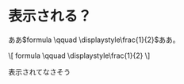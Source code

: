 <script type="text/x-mathjax-config">MathJax.Hub.Config({tex2jax:{inlineMath:[['\$','\$'],['\\(','\\)']],processEscapes:true},CommonHTML: {matchFontHeight:false}});</script>
<script type="text/javascript" async src="https://cdnjs.cloudflare.com/ajax/libs/mathjax/2.7.1/MathJax.js?config=TeX-MML-AM_CHTML"></script>

# 表示される？

ああ$formula \qquad \displaystyle\frac{1}{2}$ああ。

\\[
formula \qquad \displaystyle\frac{1}{2}
\\]

表示されてなさそう